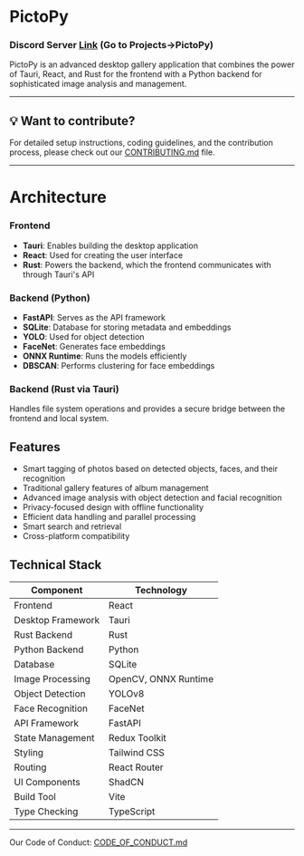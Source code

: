 # PictoPy

### Discord Server [Link](https://discord.gg/hjUhu33uAn) (Go to Projects->PictoPy)


PictoPy is an advanced desktop gallery application that combines the power of Tauri, React, and Rust for the frontend with a Python backend for sophisticated image analysis and management.

---

## 💡 **Want to contribute?**

For detailed setup instructions, coding guidelines, and the contribution process, please check out our [CONTRIBUTING.md](./CONTRIBUTING.md) file.

---

# Architecture

### Frontend

- **Tauri**: Enables building the desktop application
- **React**: Used for creating the user interface
- **Rust**: Powers the backend, which the frontend communicates with through Tauri's API

### Backend (Python)

- **FastAPI**: Serves as the API framework
- **SQLite**: Database for storing metadata and embeddings
- **YOLO**: Used for object detection
- **FaceNet**: Generates face embeddings
- **ONNX Runtime**: Runs the models efficiently
- **DBSCAN**: Performs clustering for face embeddings

### Backend (Rust via Tauri)

Handles file system operations and provides a secure bridge between the frontend and local system.

## Features

- Smart tagging of photos based on detected objects, faces, and their recognition
- Traditional gallery features of album management
- Advanced image analysis with object detection and facial recognition
- Privacy-focused design with offline functionality
- Efficient data handling and parallel processing
- Smart search and retrieval
- Cross-platform compatibility

## Technical Stack

| Component         | Technology           |
| ----------------- | -------------------- |
| Frontend          | React                |
| Desktop Framework | Tauri                |
| Rust Backend      | Rust                 |
| Python Backend    | Python               |
| Database          | SQLite               |
| Image Processing  | OpenCV, ONNX Runtime |
| Object Detection  | YOLOv8               |
| Face Recognition  | FaceNet              |
| API Framework     | FastAPI              |
| State Management  | Redux Toolkit        |
| Styling           | Tailwind CSS         |
| Routing           | React Router         |
| UI Components     | ShadCN               |
| Build Tool        | Vite                 |
| Type Checking     | TypeScript           |

---

Our Code of Conduct: [CODE_OF_CONDUCT.md](./CODE_OF_CONDUCT.md)

